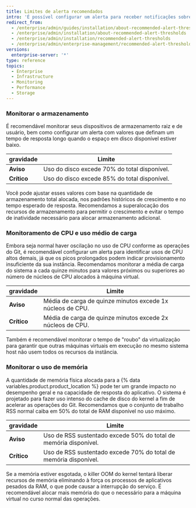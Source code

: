 ```yaml
---
title: Limites de alerta recomendados
intro: 'É possível configurar um alerta para receber notificações sobre os problemas de recursos do sistema antes que eles afetem o desempenho do appliance do {% data variables.product.prodname_ghe_server %}.'
redirect_from:
  - /enterprise/admin/guides/installation/about-recommended-alert-thresholds/
  - /enterprise/admin/installation/about-recommended-alert-thresholds
  - /enterprise/admin/installation/recommended-alert-thresholds
  - /enterprise/admin/enterprise-management/recommended-alert-thresholds
versions:
  enterprise-server: '*'
type: reference
topics:
  - Enterprise
  - Infrastructure
  - Monitoring
  - Performance
  - Storage
---
```


### Monitorar o armazenamento

É recomendável monitorar seus dispositivos de armazenamento raiz e de usuário, bem como configurar um alerta com valores que definam um tempo de resposta longo quando o espaço em disco disponível estiver baixo.

| gravidade   | Limite                                       |
| ----------- | -------------------------------------------- |
| **Aviso**   | Uso do disco excede 70% do total disponível. |
| **Crítico** | Uso do disco excede 85% do total disponível. |

Você pode ajustar esses valores com base na quantidade de armazenamento total alocada, nos padrões históricos de crescimento e no tempo esperado de resposta. Recomendamos a superalocação dos recursos de armazenamento para permitir o crescimento e evitar o tempo de inatividade necessário para alocar armazenamento adicional.

### Monitoramento de CPU e uso médio de carga

Embora seja normal haver oscilação no uso de CPU conforme as operações do Git, é recomendável configurar um alerta para identificar usos de CPU altos demais, já que os picos prolongados podem indicar provisionamento insuficiente da sua instância. Recomendamos monitorar a média de carga do sistema a cada quinze minutos para valores próximos ou superiores ao número de núcleos de CPU alocados à máquina virtual.

| gravidade   | Limite                                                     |
| ----------- | ---------------------------------------------------------- |
| **Aviso**   | Média de carga de quinze minutos excede 1x núcleos de CPU. |
| **Crítico** | Média de carga de quinze minutos excede 2x núcleos de CPU. |

Também é recomendável monitorar o tempo de "roubo" da virtualização para garantir que outras máquinas virtuais em execução no mesmo sistema host não usem todos os recursos da instância.

### Monitorar o uso de memória

A quantidade de memória física alocada para a {% data variables.product.product_location %} pode ter um grande impacto no desempenho geral e na capacidade de resposta do aplicativo. O sistema é projetado para fazer uso intenso do cache de disco do kernel a fim de acelerar as operações do Git. Recomendamos que o conjunto de trabalho RSS normal caiba em 50% do total de RAM disponível no uso máximo.

| gravidade   | Limite                                                           |
| ----------- | ---------------------------------------------------------------- |
| **Aviso**   | Uso de RSS sustentado excede 50% do total de memória disponível. |
| **Crítico** | Uso de RSS sustentado excede 70% do total de memória disponível. |

Se a memória estiver esgotada, o killer OOM do kernel tentará liberar recursos de memória eliminando à força os processos de aplicativos pesados da RAM, o que pode causar a interrupção do serviço. É recomendável alocar mais memória do que o necessário para a máquina virtual no curso normal das operações.
